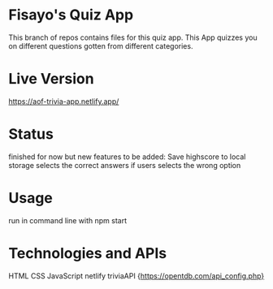 # Fisayo's Quiz App

This branch of repos contains files for this quiz app. This App quizzes you on different questions gotten from different categories.

# Live Version

https://aof-trivia-app.netlify.app/

# Status

finished for now but new features to be added:
Save highscore to local storage
selects the correct answers if users selects the wrong option

# Usage

run in command line with npm start

# Technologies and APIs

HTML
CSS
JavaScript
netlify
triviaAPI {https://opentdb.com/api_config.php}
